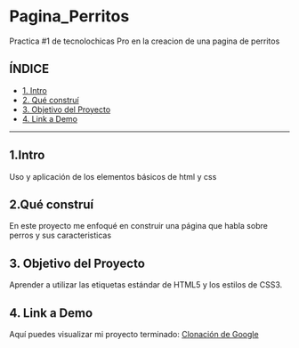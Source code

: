 # Pagina_Perritos
Practica #1 de tecnolochicas Pro en la creacion de una pagina de perritos

## **ÍNDICE**

* [1. Intro](#)
* [2. Qué construí](#)
* [3. Objetivo del Proyecto](#)
* [4. Link a Demo](#)

****
## 1.Intro

Uso y aplicación de los elementos básicos de html y css

## 2.Qué construí
En este proyecto me enfoqué en construir una página que habla sobre perros y sus caracteristicas


## 3. Objetivo del Proyecto
Aprender a utilizar las etiquetas estándar de HTML5 y los estilos de CSS3.

## 4. Link a Demo
Aquí puedes visualizar mi proyecto terminado: [Clonación de Google](https://visionary-druid-e7729f.netlify.app/)
